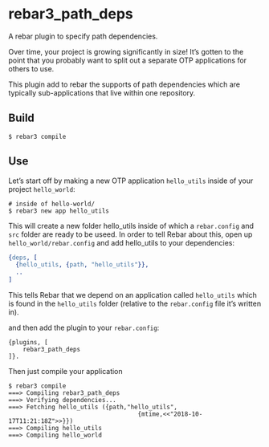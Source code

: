 rebar3_path_deps
=====

A rebar plugin to specify path dependencies. 

Over time, your project is growing significantly in size! It’s gotten to the point that 
you probably want to split out a separate OTP applications for others to use. 

This plugin add to rebar the  supports of path dependencies which are typically sub-applications 
that live within one repository. 

Build
-----

    $ rebar3 compile

Use
---

Let’s start off by making a new OTP application `hello_utils` inside of your  project `hello_world`:


    # inside of hello-world/
    $ rebar3 new app hello_utils

This will create a new folder hello_utils inside of which a `rebar.config` and `src` folder are ready to be useed. 
In order to tell Rebar about this, open up `hello_world/rebar.config` and add hello_utils to your dependencies:

```erlang
{deps, [
  {hello_utils, {path, "hello_utils"}},
  ..
]

```

This tells Rebar that we depend on an application called `hello_utils` which is found in the `hello_utils` 
folder (relative to the `rebar.config` file it’s written in).


and then add the plugin to your `rebar.config`:

    {plugins, [
        rebar3_path_deps
    ]}.

Then just compile your application

    $ rebar3 compile
    ===> Compiling rebar3_path_deps
    ===> Verifying dependencies...
    ===> Fetching hello_utils ({path,"hello_utils",
                                        {mtime,<<"2018-10-17T11:21:18Z">>}})
    ===> Compiling hello_utils
    ===> Compiling hello_world
